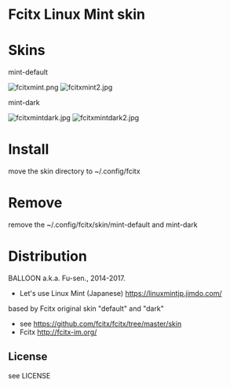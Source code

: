 # Fcitx Linux Mint skin

# Skins

mint-default

![fcitxmint.png](https://cdn.scrot.moe/images/2016/06/09/fcitxmint.png)
![fcitxmint2.jpg](https://cdn.scrot.moe/images/2016/06/09/fcitxmint2.jpg)

mint-dark

![fcitxmintdark.jpg](https://cdn.scrot.moe/images/2016/06/09/fcitxmintdark.jpg)
![fcitxmintdark2.jpg](https://cdn.scrot.moe/images/2016/06/09/fcitxmintdark2.jpg)

# Install

move the skin directory to ~/.config/fcitx 

# Remove

remove the ~/.config/fcitx/skin/mint-default and mint-dark

# Distribution

BALLOON a.k.a. Fu-sen., 2014-2017.

* Let's use Linux Mint (Japanese) https://linuxmintjp.jimdo.com/

based by Fcitx original skin "default" and "dark"

* see https://github.com/fcitx/fcitx/tree/master/skin
* Fcitx http://fcitx-im.org/

## License

see LICENSE

